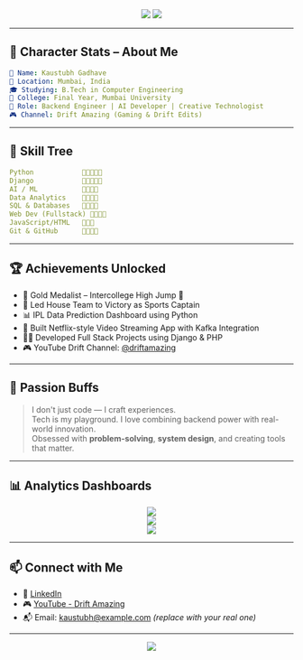 <!-- GitHub Profile README for Kaustubh Gadhave -->

<div align="center">
  <img src="https://capsule-render.vercel.app/api?type=waving&color=0:ff0080,100:00ffff&height=180&section=header&text=Kaustubh%20Gadhave&fontSize=40&fontAlignY=35&desc=🚀+AI%2FBackend+Engineer+%7C+Tech+Artist&descAlignY=55&animation=fadeIn" />
  <img src="https://readme-typing-svg.demolab.com?font=Fira+Code&duration=3000&pause=1000&center=true&vCenter=true&multiline=true&width=700&height=100&lines=🎮+Engineer+in+Mind+%26+Artist+in+Code;💻+Backend+%7C+AI+%7C+Django+Warrior;🚀+Building+Tech+with+Purpose+and+Passion" />
</div>

---

## 🧙 Character Stats – About Me

```yaml
🧑 Name: Kaustubh Gadhave
📍 Location: Mumbai, India
🎓 Studying: B.Tech in Computer Engineering
🏫 College: Final Year, Mumbai University
💼 Role: Backend Engineer | AI Developer | Creative Technologist
🎮 Channel: Drift Amazing (Gaming & Drift Edits)
```

---

## 🧩 Skill Tree

```yaml
Python            🔹🔹🔹🔹🔹
Django            🔹🔹🔹🔹🔹
AI / ML           🔹🔹🔹🔹
Data Analytics    🔹🔹🔹🔹
SQL & Databases   🔹🔹🔹🔹
Web Dev (Fullstack) 🔹🔹🔹🔹
JavaScript/HTML   🔹🔹🔹
Git & GitHub      🔹🔹🔹🔹
```

---

## 🏆 Achievements Unlocked

- 🥇 Gold Medalist – Intercollege High Jump 🏅  
- 🏁 Led House Team to Victory as Sports Captain  
- 📊 IPL Data Prediction Dashboard using Python  
- 🎥 Built Netflix-style Video Streaming App with Kafka Integration  
- 🧑‍💻 Developed Full Stack Projects using Django & PHP  
- 🎮 YouTube Drift Channel: [@driftamazing](https://youtube.com/@driftamazing)  

---

## 💖 Passion Buffs

> I don't just code — I craft experiences.  
> Tech is my playground. I love combining backend power with real-world innovation.  
> Obsessed with **problem-solving**, **system design**, and creating tools that matter.

---

## 📊 Analytics Dashboards

<div align="center">
  <img src="https://github-readme-stats.vercel.app/api?username=kaustubhgadhave&show_icons=true&theme=tokyonight&rank_icon=github" /><br/>
  <img src="https://github-readme-streak-stats.herokuapp.com/?user=kaustubhgadhave&theme=tokyonight" /><br/>
  <img src="https://github-readme-stats.vercel.app/api/top-langs/?username=kaustubhgadhave&layout=compact&theme=tokyonight" />
</div>

---

## 📫 Connect with Me

- 🔗 [LinkedIn](https://linkedin.com/in/kaustubhgadhave)
- 🎮 [YouTube - Drift Amazing](https://youtube.com/@driftamazing)
- 📬 Email: kaustubh@example.com *(replace with your real one)*

---

<div align="center">
  <img src="https://capsule-render.vercel.app/api?type=waving&color=00ffff,ff0080&height=100&section=footer"/>
</div>
